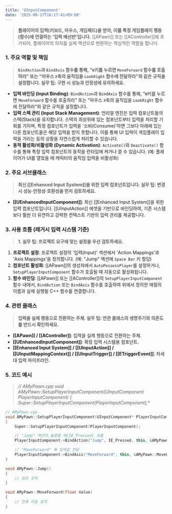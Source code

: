 ```yaml
---
title: 'UInputComponent'
date: '2025-08-17T16:17:41+09:00'
---
```

> **플레이어의 입력(키보드, 마우스, 게임패드)을 받아, 이를 특정 게임플레이 행동(함수)에 연결하는 '입력 배선반'입니다.** [[APawn]] 또는 [[AController]]에 추가되어, 플레이어의 의지를 실제 액션으로 변환하는 핵심적인 역할을 합니다.

### **1. 주요 역할 및 책임**
> **`BindAction`과 `BindAxis` 함수를 통해, "`W`키를 누르면 `MoveForward` 함수를 호출하라" 또는 "마우스 `X`축의 움직임을 `LookRight` 함수에 전달하라"와 같은 규칙을 설정합니다. 실무 팁: 구현 시 성능과 안정성에 유의하세요.**
* **입력 바인딩 (Input Binding)**:
	`BindAction`과 `BindAxis` 함수를 통해, "`W`키를 누르면 `MoveForward` 함수를 호출하라" 또는 "마우스 `X`축의 움직임을 `LookRight` 함수에 전달하라"와 같은 규칙을 설정합니다.
* **입력 스택 관리 (Input Stack Management)**:
	언리얼 엔진은 입력 컴포넌트들의 스택(Stack)을 유지합니다. 스택의 최상위에 있는 컴포넌트부터 입력을 처리할 기회를 가지며, 특정 컴포넌트가 입력을 '소비(Consume)'하면 그보다 아래에 있는 다른 컴포넌트들은 해당 입력을 받지 못합니다. 이를 통해 UI 입력이 게임플레이 입력을 가리는 등의 상황을 자연스럽게 처리할 수 있습니다.
* **동적 활성화/비활성화 (Dynamic Activation)**:
	`Activate()`와 `Deactivate()` 함수를 통해 특정 입력 컴포넌트의 동작을 런타임에 켜거나 끌 수 있습니다. (예: 플레이어가 UI를 열었을 때 캐릭터의 움직임 입력을 비활성화)

### **2. 주요 서브클래스**
> **최신 [[Enhanced Input System]]을 위한 입력 컴포넌트입니다. 실무 팁: 변경 시 성능·안정성·호환성을 먼저 검토하세요.**
* **[[UEnhancedInputComponent]]**:
	최신 [[Enhanced Input System]]을 위한 입력 컴포넌트입니다. [[UInputAction]] 에셋을 기반으로 바인딩하여, 기존 시스템보다 훨씬 더 유연하고 강력한 컨텍스트 기반의 입력 관리를 제공합니다.

### **3. 사용 흐름 (레거시 입력 시스템 기준)**
> **1. 실무 팁: 프로젝트 요구에 맞는 설정을 우선 검토하세요.**
1.  **프로젝트 설정**:
	프로젝트 설정의 '입력(Input)' 섹션에서 'Action Mappings'과 'Axis Mappings'을 정의합니다. (예: "Jump" 액션에 `Space Bar` 키 할당)
2.  **컴포넌트 활성화**:
	[[APawn]]의 생성자에서 `AutoPossessPlayer`를 설정하거나, `SetupPlayerInputComponent` 함수가 호출될 때 자동으로 활성화됩니다.
3.  **함수 바인딩**:
	[[APawn]] 또는 [[AController]]의 `SetupPlayerInputComponent` 함수 내에서, `BindAction` 또는 `BindAxis` 함수를 호출하여 위에서 정의한 매핑의 이름과 실제 실행될 C++ 함수를 연결합니다.

### **4. 관련 클래스**
> **입력을 실제 행동으로 전환하는 주체. 실무 팁: 연관 클래스의 생명주기와 의존도를 반드시 확인하세요.**
* **[[APawn]] / [[AController]]**:
	입력을 실제 행동으로 전환하는 주체.
* **[[UEnhancedInputComponent]]**:
	확장 입력 시스템용 컴포넌트.
* **[[Enhanced Input System]] / [[UInputAction]] / [[UInputMappingContext]] / [[UInputTrigger]] / [[ETriggerEvent]]**:
	차세대 입력 파이프라인.

### **5. 코드 예시**
> **// AMyPawn.cpp void AMyPawn::SetupPlayerInputComponent(UInputComponent* PlayerInputComponent) { Super::SetupPlayerInputComponent(PlayerInputComponent);**
```cpp
// AMyPawn.cpp
void AMyPawn::SetupPlayerInputComponent(UInputComponent* PlayerInputComponent)
{
    Super::SetupPlayerInputComponent(PlayerInputComponent);

    // "Jump" 액션이 눌렸을 때(IE_Pressed) 호출
    PlayerInputComponent->BindAction("Jump", IE_Pressed, this, &AMyPawn::Jump);

    // "MoveForward" 축 입력값 전달
    PlayerInputComponent->BindAxis("MoveForward", this, &AMyPawn::MoveForward);
}

void AMyPawn::Jump()
{
    // 점프 로직
}

void AMyPawn::MoveForward(float Value)
{
    // 전후 이동 로직
}
```